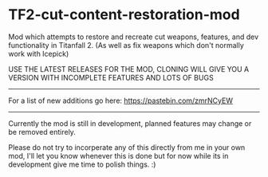 # TF2-cut-content-restoration-mod
Mod which attempts to restore and recreate cut weapons, features, and dev functionality in Titanfall 2. (As well as fix weapons which don't normally work with Icepick)

USE THE LATEST RELEASES FOR THE MOD, CLONING WILL GIVE YOU A VERSION WITH INCOMPLETE FEATURES AND LOTS OF BUGS
____________________________________
For a list of new additions go here:
https://pastebin.com/zmrNCyEW
____________________________________

Currently the mod is still in development, planned features may change or be removed entirely.

Please do not try to incorperate any of this directly from me in your own mod, I'll let you know whenever this is done but for now while its in development give me time to polish things.
:)
